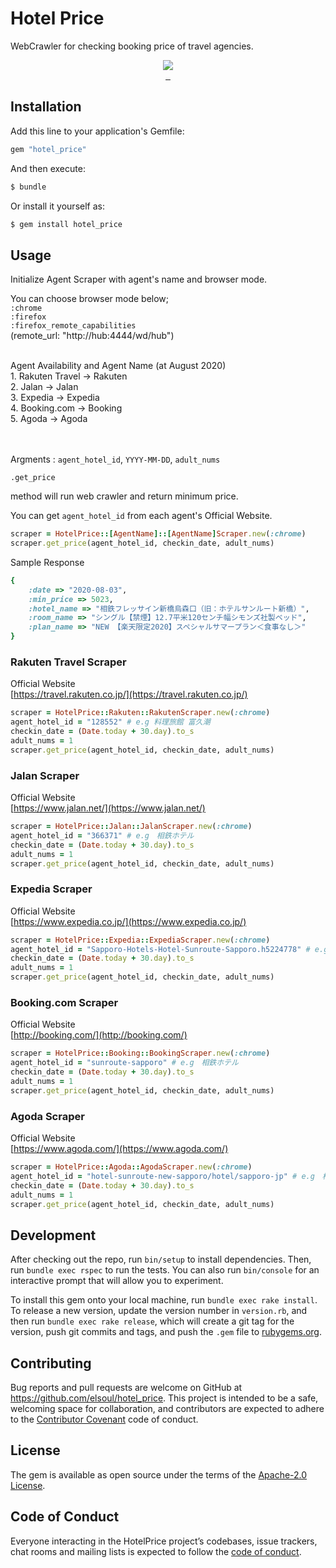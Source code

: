 # Hotel Price
WebCrawler for checking booking price of travel agencies.

<p align="center">

  <a aria-label="Ruby logo" href="https://el-soul.com">
    <img src="https://badgen.net/badge/icon/Made%20by%20ELSOUL?icon=ruby&label&color=black&labelColor=black">
  </a>
  <br/>

  <a aria-label="Ruby Gem version" href="https://rubygems.org/gems/hotel_price">
    <img alt="" src="https://badgen.net/rubygems/v/hotel_price/latest">
  </a>
  <a aria-label="Downloads Number" href="https://rubygems.org/gems/hotel_price">
    <img alt="" src="https://badgen.net/rubygems/dt/hotel_price">
  </a>
  <a aria-label="License" href="https://github.com/elsoul/hotel_price/blob/master/LICENSE">
    <img alt="" src="https://badgen.net/badge/license/Apache/blue">
  </a>
</p>

## Installation

Add this line to your application's Gemfile:

```ruby
gem "hotel_price"
```

And then execute:

```bash
$ bundle
```

Or install it yourself as:

```bash
$ gem install hotel_price
```

## Usage
Initialize Agent Scraper with agent's name and browser mode.

You can choose browser mode below;<br>
`:chrome`<br>
`:firefox`<br>
`:firefox_remote_capabilities`<br>
(remote_url: "http://hub:4444/wd/hub")<br>

<br>
Agent Availability and Agent Name (at August 2020)<br>
1. Rakuten Travel -> Rakuten<br>
2. Jalan          -> Jalan<br>
3. Expedia        -> Expedia<br>
4. Booking.com    -> Booking<br>
5. Agoda          -> Agoda<br>
<br><br>

Argments : `agent_hotel_id`, `YYYY-MM-DD`, `adult_nums`

`.get_price`

method will run web crawler and return minimum price.

You can get `agent_hotel_id` from each agent's Official Website.

```ruby
scraper = HotelPrice::[AgentName]::[AgentName]Scraper.new(:chrome)
scraper.get_price(agent_hotel_id, checkin_date, adult_nums)
```

Sample Response
```ruby
{
	:date => "2020-08-03",
 	:min_price => 5023,
 	:hotel_name => "相鉄フレッサイン新橋烏森口（旧：ホテルサンルート新橋）",
 	:room_name => "シングル【禁煙】12.7平米120センチ幅シモンズ社製ベッド",
 	:plan_name => "NEW 【楽天限定2020】スペシャルサマープラン＜食事なし＞"
}
```

### Rakuten Travel Scraper
Official Website<br>
[https://travel.rakuten.co.jp/](https://travel.rakuten.co.jp/)

```ruby
scraper = HotelPrice::Rakuten::RakutenScraper.new(:chrome)
agent_hotel_id = "128552" # e.g 料理旅館 富久潮
checkin_date = (Date.today + 30.day).to_s
adult_nums = 1
scraper.get_price(agent_hotel_id, checkin_date, adult_nums)
```


### Jalan Scraper
Official Website<br>
[https://www.jalan.net/](https://www.jalan.net/)

```ruby
scraper = HotelPrice::Jalan::JalanScraper.new(:chrome)
agent_hotel_id = "366371" # e.g　相鉄ホテル
checkin_date = (Date.today + 30.day).to_s
adult_nums = 1
scraper.get_price(agent_hotel_id, checkin_date, adult_nums)
```


### Expedia Scraper
Official Website<br>
[https://www.expedia.co.jp/](https://www.expedia.co.jp/)

```ruby
scraper = HotelPrice::Expedia::ExpediaScraper.new(:chrome)
agent_hotel_id = "Sapporo-Hotels-Hotel-Sunroute-Sapporo.h5224778" # e.g　相鉄ホテル
checkin_date = (Date.today + 30.day).to_s
adult_nums = 1
scraper.get_price(agent_hotel_id, checkin_date, adult_nums)
```


### Booking.com Scraper
Official Website<br>
[http://booking.com/](http://booking.com/)

```ruby
scraper = HotelPrice::Booking::BookingScraper.new(:chrome)
agent_hotel_id = "sunroute-sapporo" # e.g　相鉄ホテル
checkin_date = (Date.today + 30.day).to_s
adult_nums = 1
scraper.get_price(agent_hotel_id, checkin_date, adult_nums)
```


### Agoda Scraper
Official Website<br>
[https://www.agoda.com/](https://www.agoda.com/)

```ruby
scraper = HotelPrice::Agoda::AgodaScraper.new(:chrome)
agent_hotel_id = "hotel-sunroute-new-sapporo/hotel/sapporo-jp" # e.g　相鉄ホテル
checkin_date = (Date.today + 30.day).to_s
adult_nums = 1
scraper.get_price(agent_hotel_id, checkin_date, adult_nums)
```


## Development

After checking out the repo, run `bin/setup` to install dependencies. Then, run `bundle exec rspec` to run the tests. You can also run `bin/console` for an interactive prompt that will allow you to experiment.

To install this gem onto your local machine, run `bundle exec rake install`. To release a new version, update the version number in `version.rb`, and then run `bundle exec rake release`, which will create a git tag for the version, push git commits and tags, and push the `.gem` file to [rubygems.org](https://rubygems.org/gems/hotel_price).

## Contributing

Bug reports and pull requests are welcome on GitHub at https://github.com/elsoul/hotel_price. This project is intended to be a safe, welcoming space for collaboration, and contributors are expected to adhere to the [Contributor Covenant](http://contributor-covenant.org) code of conduct.

## License

The gem is available as open source under the terms of the [Apache-2.0 License](https://www.apache.org/licenses/LICENSE-2.0).

## Code of Conduct

Everyone interacting in the HotelPrice project’s codebases, issue trackers, chat rooms and mailing lists is expected to follow the [code of conduct](https://github.com/el-fudo/hotel_price/blob/master/CODE_OF_CONDUCT.md).
